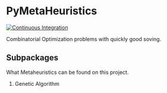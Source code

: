 # PyMetaHeuristics

[![Continuous Integration](https://github.com/igormcsouza/pymetaheuristics/actions/workflows/integration.yml/badge.svg)](https://github.com/igormcsouza/pymetaheuristics/actions/workflows/integration.yml)

Combinatorial Optimization problems with quickly good soving.

## Subpackages

What Metaheuristics can be found on this project.

1. Genetic Algorithm